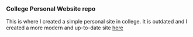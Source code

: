 ### College Personal Website repo

This is where I created a simple personal site in college. It is outdated and I created a more modern and up-to-date site [here](https://github.com/laurabrooks/cleanfolio)
